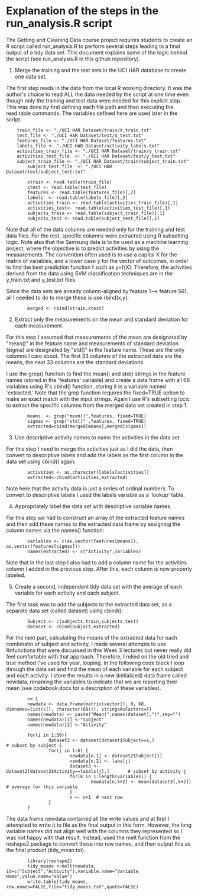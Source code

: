 Explanation of the steps in the run_analysis.R script
=====================================================


The Getting and Cleaning Data course project requires students to create an R script called run_analysis.R to perform several steps leading to a final output of a tidy data set. This document explains some of the logic behind the script (see run_analysis.R in this github repository).


1. Merge the training and the test sets in the UCI HAR database to create one data set.

The first step reads in the data from the local R working directory. It was the author's choice to read ALL the data needed by the script at one time even though only the training and test data were needed for this explicit step. This was done by first defining each file path and then executing the read.table commands. The variables defined here are used later in the script.

```
	train_file <- "./UCI HAR Dataset/train/X_train.txt"
	test_file <- "./UCI HAR Dataset/test/X_test.txt"
	features_file <- "./UCI HAR Dataset/features.txt"
	labels_file <- "./UCI HAR Dataset/activity_labels.txt"
	activities_train_file <- "./UCI HAR Dataset/train/y_train.txt"
	activities_test_file  <- "./UCI HAR Dataset/test/y_test.txt"
	subject_train_file <- "./UCI HAR Dataset/train/subject_train.txt"
        subject_test_file  <- "./UCI HAR Dataset/test/subject_test.txt"
        
        xtrain <- read.table(train_file)
        xtest <- read.table(test_file)
        features <- read.table(features_file)[,2]      
        labels  <- read.table(labels_file)[,2]          
        activities_train <- read.table(activities_train_file)[,1]
        activities_test<- read.table(activities_test_file)[,1]
        subjects_train <- read.table(subject_train_file)[,1]
        subjects_test <- read.table(subject_test_file)[,1]
```      
Note that all of the data columns are needed only for the training and test data files. For the rest, specific columns were extracted using R subsetting logic. Note also that the Samsung data is to be used as a machine learning project, where the objective is to predict activities by using the measurements. The convention often used is to use a capital X for the matrix of variables, and a lower case y for the vector of outcomes, in order to find the best prediction function f such as y=f(X).  Therefore, the activities derived from the data using SVM classification techniques are in the y_train.txt and y_test.txt files.

Since the data sets are already column-aligned by feature 1--> feature 561, all I needed to do to merge these is use rbind(x,y):

```
        merged <- rbind(xtrain,xtest)
```

2. Extract only the measurements on the mean and standard deviation for each measurement. 


For this step I assumed that measurements of the mean are designated by "mean()" in the feature name and measurements of standard deviation (sigma) are designated by "std()" in the feature name. 
These are the only columns I care about. The first 33 columns of the extracted data are the means, the next 33 columns are the standard deviations.

I use the grep() function to find the mean() and std() strings in the feature names (stored in the 'features' variable) and create a data frame with all 66 variables using R's cbind() function, storing it in a variable named 'extracted.' Note that the grep function requires the fixed=TRUE option to make an exact match with the input strings. Again I use R's subsetting locic to extract the specific columns from the merged data set created in step 1.

```
        means  <- grep("mean()",features, fixed=TRUE)
        sigmas <- grep("std()" ,features, fixed=TRUE)
        extracted=cbind(merged[means],merged[sigmas])
```


3. Use descriptive activity names to name the activities in the data set

For this step I need to merge the activities just as I did the data, then convert to descriptive labels and  add the labels as the first column in the data set using cbind() again:

```     activities <- c(activities_train, activities_test)
        activities <- as.character(labels[activities])
        extracted<-cbind(activities,extracted)
```

Note here that the activity data is just a series of ordinal numbers.  To convert to descriptive labels I used the labels variable as a 'lookup' table.


4. Appropriately label the data set with descriptive variable names. 

For this step we had to construct an array of the extracted feature names and then add these names to the extracted data frame by assigning the column names via the names() function:
```        
        variables <- c(as.vector(features[means]), as.vector(features[sigmas]))  
        names(extracted) <- c("Activity",variables)
```

Note that in the last step I also had to add a column name for the activities column I added in the previous step. After this, each column is now properly labeled.


5. Create a second, independent tidy data set with the average of each variable for each activity and each subject.

The first task was to add the subjects to the extracted data set, as a separate data set (called dataset) using cbind():
```
        Subject <- c(subjects_train,subjects_test)
        dataset <- cbind(Subject,extracted)
```        

For the next part, calculating the means of the extracted data for each combinatin of subject and activity, I made several attempts to use Rnfunctions that were discussed in thw Week 3 lectures but never really did feel comfortable with that approach. Therefore, I relied on the old tried and true method I've used for year, looping.  In the following code block I loop through the data set and find the mean of each variable for each subject and each activity. I store the results in a new (initialized) data frame called newdata, renaming the variables to indicate that we are reporting their mean )see codebook.docx for a description of these variables).

```
        n<-1
        newdata <- data.frame(matrix(vector(), 0, 68, dimnames=list(c(), character(68))), stringsAsFactors=F)
        names(newdata) <- paste("Mean(",names(dataset),")",sep="")
        names(newdata)[1] <-"Subject"
        names(newdata)[2] <-"Activity"

        for(i in 1:30){
                dataset2 <- dataset[dataset$Subject==i,]                          # subset by subject i
                for(j in 1:6) {
                        newdata[n,1] <- dataset2$Subject[1]
                        newdata[n,2] <- labs[j]
                        dataset3 <- dataset2[dataset2$Activity==labels[j],]       # subset by activity j
                        for(k in 1:length(variables)) {
                                newdata[n,k+2] <- mean(dataset3[,k+2])            # average for this variable
                        }
                        n <- n+1  # next row
                }
        }
```

The data frame newdata contained all the write values and at first I attempted to write it to file as the final output in this form.  However, the long variable names did not align well with the columns they represented so I was not happy with that result. Instead, used the melt function from the reshape2 package to convert these into row names, and then output this as the final product (tidy_mean.txt).

```
        library(reshape2)
        tidy_means <-melt(newdata, id=c("Subject","Activity"),variable.name="Variable Name",value.name="Value")
        write.table(tidy_means, row.names=FALSE,file="tidy_means.txt",quote=FALSE)
```

